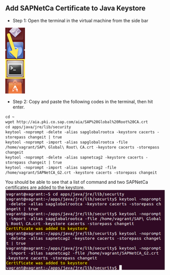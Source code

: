 ## Add SAPNetCa Certificate to Java Keystore

- Step 1: Open the terminal in the virtual machine from the side bar

![](Exercises/images/terminal.png)

- Step 2: Copy and paste the following codes in the terminal, then hit enter.
```
cd ~
wget http://aia.pki.co.sap.com/aia/SAP%20Global%20Root%20CA.crt 
cd apps/java/jre/lib/security
keytool -noprompt -delete -alias sapglobalrootca -keystore cacerts -storepass changeit | true
keytool -noprompt -import -alias sapglobalrootca -file /home/vagrant/SAP\ Global\ Root\ CA.crt -keystore cacerts -storepass changeit
keytool -noprompt -delete -alias sapnetcag2 -keystore cacerts -storepass changeit | true
keytool -noprompt -import -alias sapnetcag2 -file /home/vagrant/SAPNetCA_G2.crt -keystore cacerts -storepass changeit
```
You should be able to see that a list of command and two SAPNetCa certificates are added to the keystore.
![](Exercises/images/Add_to_Keystore.png)
